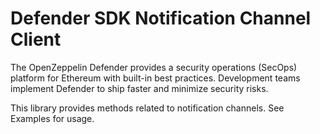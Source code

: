 # Defender SDK Notification Channel Client

The OpenZeppelin Defender provides a security operations (SecOps) platform for Ethereum with built-in best practices. Development teams implement Defender to ship faster and minimize security risks.

This library provides methods related to notification channels. See Examples for usage.
